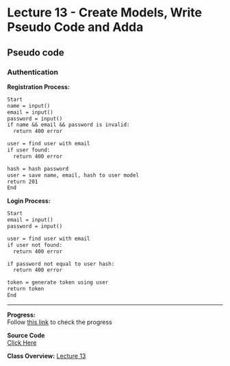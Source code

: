# Lecture 13 - Create Models, Write Pseudo Code and Adda

## Pseudo code

### Authentication

**Registration Process:**

```txt
Start
name = input()
email = input()
password = input()
if name && email && password is invalid:
  return 400 error

user = find user with email
if user found:
  return 400 error

hash = hash password
user = save name, email, hash to user model
return 201
End
```

**Login Process:**

```txt
Start
email = input()
password = input()

user = find user with email
if user not found:
  return 400 error

if password not equal to user hash:
  return 400 error

token = generate token using user
return token
End
```

---

**Progress:**  
Follow [this link](https://thirsty-camelotia-a8e.notion.site/Attendance-System-8b5ccfe9b2384e84b904d6a85013170b) to check the progress

**Source Code**  
[Click Here](../../src/lecture-13/)

**Class Overview:**
[Lecture 13](../../Class%20Overview/Lecture-13/README.md)
